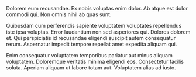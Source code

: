 Dolorem eum recusandae. Ex nobis voluptas enim dolor. Ab atque est dolor commodi qui. Non omnis nihil ab quas sunt.
 Quibusdam cum perferendis sapiente voluptatem voluptates repellendus iste ipsa voluptas. Error laudantium non sed asperiores qui. Dolores dolorem et. Qui perspiciatis id recusandae eligendi suscipit autem consequatur rerum. Aspernatur impedit tempore repellat amet expedita aliquam qui.
 Enim consequatur voluptatem temporibus pariatur aut minus aliquam voluptatem. Doloremque veritatis minima eligendi eos. Consectetur facilis soluta. Aperiam aliquam ut labore totam aut. Voluptatem alias ad iusto.